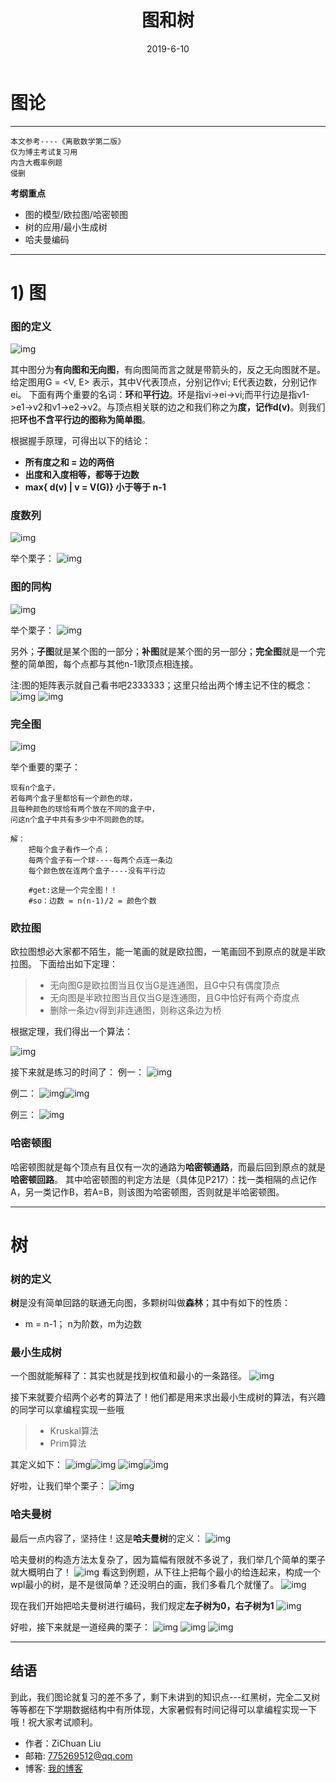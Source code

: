﻿---
layout: post
title: 图和树
date: 2019-6-10 
tags: Mathematics
---

# 图论

------
```
本文参考----《离散数学第二版》
仅为博主考试复习用
内含大概率例题
侵删
```
**考纲重点**

* 图的模型/欧拉图/哈密顿图
* 树的应用/最小生成树
* 哈夫曼编码

------

# 1) 图

### **图的定义**

![img](/images/posts/lsjg/25.png)

  其中图分为**有向图和无向图**，有向图简而言之就是带箭头的，反之无向图就不是。给定图用G = <V, E> 表示，其中V代表顶点，分别记作vi; E代表边数，分别记作ei。 
  下面有两个重要的名词：**环**和**平行边**。环是指vi->ei->vi;而平行边是指v1->e1->v2和v1->e2->v2。与顶点相关联的边之和我们称之为**度，记作d(v)**。则我们把**环也不含平行边的图称为简单图**。
  
  根据握手原理，可得出以下的结论：
        
* **所有度之和 = 边的两倍**
* **出度和入度相等，都等于边数**
* **max{ d(v) | v = V(G)} 小于等于 n-1**

### **度数列**

![img](/images/posts/lsjg/26.png)


举个栗子：
![img](/images/posts/lsjg/28.png)


### **图的同构**

![img](/images/posts/lsjg/27.png)

举个栗子：
![img](/images/posts/lsjg/29.png)

另外；**子图**就是某个图的一部分；**补图**就是某个图的另一部分；**完全图**就是一个完整的简单图，每个点都与其他n-1歌顶点相连接。

注:图的矩阵表示就自己看书吧2333333；这里只给出两个博主记不住的概念：
![img](/images/posts/lsjg/30.png)
![img](/images/posts/lsjg/31.png)


### **完全图**
![img](/images/posts/lsjg/37.png)

举个重要的栗子：
```
现有n个盒子，
若每两个盒子里都恰有一个颜色的球，
且每种颜色的球恰有两个放在不同的盒子中，
问这n个盒子中共有多少中不同颜色的球。

解：
    把每个盒子看作一个点；
    每两个盒子有一个球----每两个点连一条边
    每个颜色放在连两个盒子----没有平行边
    
    #get:这是一个完全图！！
    #so：边数 = n(n-1)/2 = 颜色个数
```


### **欧拉图**

欧拉图想必大家都不陌生，能一笔画的就是欧拉图，一笔画回不到原点的就是半欧拉图。
下面给出如下定理：

> * 无向图G是欧拉图当且仅当G是连通图，且G中只有偶度顶点
> * 无向图是半欧拉图当且仅当G是连通图，且G中恰好有两个奇度点
> * 删除一条边v得到非连通图，则称这条边为桥

根据定理，我们得出一个算法：

![img](/images/posts/lsjg/32.png)


接下来就是练习的时间了：
例一：
![img](/images/posts/lsjg/33.png)

例二：
![img](/images/posts/lsjg/34.png)![img](/images/posts/lsjg/35.png)

例三：
![img](/images/posts/lsjg/36.png)

### **哈密顿图**

哈密顿图就是每个顶点有且仅有一次的通路为**哈密顿通路**，而最后回到原点的就是**哈密顿回路**。
其中哈密顿图的判定方法是（具体见P217）：找一类相隔的点记作A，另一类记作B，若A=B，则该图为哈密顿图，否则就是半哈密顿图。

--------

# 树

### **树的定义**
**树**是没有简单回路的联通无向图，多颗树叫做**森林**；其中有如下的性质：

* m = n-1；      n为阶数，m为边数

### **最小生成树**
一个图就能解释了：其实也就是找到权值和最小的一条路径。
![img](/images/posts/lsjg/38.png)

接下来就要介绍两个必考的算法了！他们都是用来求出最小生成树的算法，有兴趣的同学可以拿编程实现一些哦
> * Kruskal算法
> * Prim算法

其定义如下：
![img](/images/posts/lsjg/39.png)![img](/images/posts/lsjg/40.png)
![img](/images/posts/lsjg/41.png)![img](/images/posts/lsjg/42.png)

好啦，让我们举个栗子：
![img](/images/posts/lsjg/43.png)

### **哈夫曼树**
最后一点内容了，坚持住！这是**哈夫曼树**的定义：
![img](/images/posts/lsjg/44.png)

哈夫曼树的构造方法太复杂了，因为篇幅有限就不多说了，我们举几个简单的栗子就大概明白了！
![img](/images/posts/lsjg/45.png)
看这到例题，从下往上把每个最小的给连起来，构成一个wpl最小的树，是不是很简单？还没明白的画，我们多看几个就懂了。
![img](/images/posts/lsjg/46.png)

现在我们开始把哈夫曼树进行编码，我们规定**左子树为0，右子树为1**
![img](/images/posts/lsjg/47.png)


好啦，接下来就是一道经典的栗子：
![img](/images/posts/lsjg/48.png)
![img](/images/posts/lsjg/49.png)
![img](/images/posts/lsjg/50.png)

----------
## 结语

到此，我们图论就复习的差不多了，剩下未讲到的知识点---红黑树，完全二叉树等等都在下学期数据结构中有所体现，大家暑假有时间记得可以拿编程实现一下哦！祝大家考试顺利。


* 作者：ZiChuan Liu
* 邮箱: 775269512@qq.com
* 博客: [我的博客](https://775269512.github.io/)

